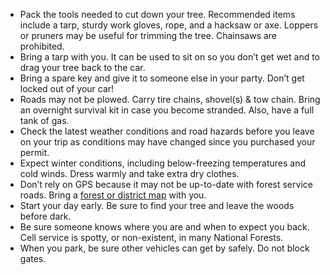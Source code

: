 * Pack the tools needed to cut down your tree. Recommended items include a tarp, sturdy work gloves, rope, and a hacksaw or axe. Loppers or pruners may be useful for trimming the tree. Chainsaws are prohibited.
* Bring a tarp with you. It can be used to sit on so you don’t get wet and to drag your tree back to the car.
* Bring a spare key and give it to someone else in your party. Don’t get locked out of your car!
* Roads may not be plowed. Carry tire chains, shovel(s) & tow chain. Bring an overnight survival kit in case you become stranded. Also, have a full tank of gas.
* Check the latest weather conditions and road hazards before you leave on your trip as conditions may have changed since you purchased your permit.
* Expect winter conditions, including below-freezing temperatures and cold winds. Dress warmly and take extra dry clothes.
* Don’t rely on GPS because it may not be up-to-date with forest service roads. Bring a [forest or district map](/christmas-trees/forests/mthood/#tree-locations) with you.
* Start your day early. Be sure to find your tree and leave the woods before dark.
* Be sure someone knows where you are and when to expect you back. Cell service is spotty, or non-existent, in many National Forests.
* When you park, be sure other vehicles can get by safely. Do not block gates.
